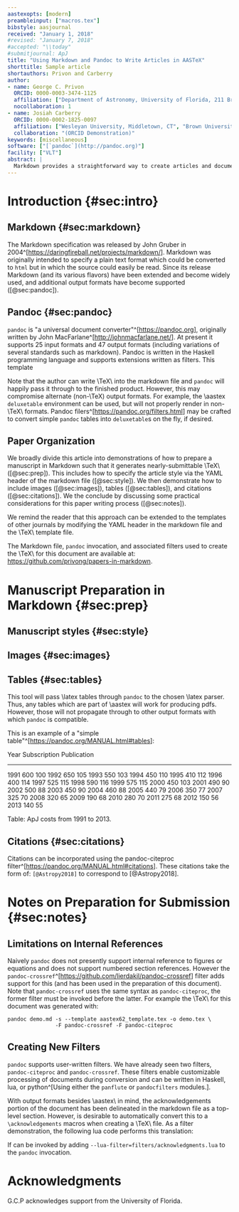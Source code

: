 ```yaml
---
aastexopts: [modern]
preambleinput: ["macros.tex"]
bibstyle: aasjournal
received: "January 1, 2018"
#revised: "January 7, 2018"
#accepted: "\\today"
#submitjournal: ApJ
title: "Using Markdown and Pandoc to Write Articles in AASTeX"
shorttitle: Sample article
shortauthors: Privon and Carberry
author:
- name: George C. Privon
  ORCID: 0000-0003-3474-1125
  affiliation: ["Department of Astronomy, University of Florida, 211 Bryant Space Sciences Center, Gainesville, 32611 FL, USA"]
  nocollaboration: 1
- name: Josiah Carberry
  ORCID: 0000-0002-1825-0097
  affiliation: ["Wesleyan University, Middletown, CT", "Brown University: Providence, RI"]
  collaboration: "(ORCID Demonstration)"
keywords: [miscellaneous]
software: ["[`pandoc`](http://pandoc.org)"]
facility: ["VLT"]
abstract: |
  Markdown provides a straightforward way to create articles and documentation in a form where the underlying text is easily readable, while also facilitating the generation of various other formats. This includes \TeX\, HTML, docx, and PDF (via \TeX) files. This article and the associated code describe a template which can be used to write articles in Markdown and use the `pandoc` software to convert the markdown text into an \aastex-compatible tex file for submission to the AAS Journals. The advantage of this approach is ease of readability for the source files and flexibility in output formats. We note that this approach can be applied to \TeX\ submissions for other journals and only requires the creation of an appropriate \TeX\ template file and modification of the YAML header of this demonstration document.
---
```


# Introduction {#sec:intro}

## Markdown {#sec:markdown}

The Markdown specification was released by John Gruber in 2004^[<https://daringfireball.net/projects/markdown/>].
Markdown was originally intended to specify a plain text format which could be converted to `html` but in which the source could easily be read.
Since its release Markdown (and its various flavors) have been extended and become widely used, and additional output formats have become supported ([@sec:pandoc]).

## Pandoc {#sec:pandoc}

`pandoc` is "a universal document converter"^[<https://pandoc.org>], originally written by John MacFarlane^[<http://johnmacfarlane.net/>].
At present it supports 25 input formats and 47 output formats (including variations of several standards such as markdown).
Pandoc is written in the Haskell programming language and supports extensions written as filters.
This template

Note that the author can write \TeX\ into the markdown file and `pandoc` will happily pass it through to the finished product.
However, this may compromise alternate (non-\TeX) output formats.
For example, the \aastex `deluxetable` environment can be used, but will not properly render in non-\TeX\ formats.
Pandoc filers^[<https://pandoc.org/filters.html>] may be crafted to convert simple `pandoc` tables into `deluxetable`s on the fly, if desired.

## Paper Organization

We broadly divide this article into demonstrations of how to prepare a manuscript in Markdown such that it generates nearly-submittable \TeX\ ([@sec:prep]).
This includes how to specify the article style via the YAML header of the markdown file ([@sec:style]).
We then demonstrate how to include images ([@sec:images]), tables ([@sec:tables]), and citations ([@sec:citations]).
We the conclude by discussing some practical considerations for this paper writing process ([@sec:notes]).

We remind the reader that this approach can be extended to the templates of other journals by modifying the YAML header in the markdown file and the \TeX\ template file.

The Markdown file, `pandoc` invocation, and associated filters used to create the \TeX\ for this document are available at: <https://github.com/privong/papers-in-markdown>.

# Manuscript Preparation in Markdown {#sec:prep}

## Manuscript styles {#sec:style}

## Images {#sec:images}

## Tables {#sec:tables}

This tool will pass \latex tables through `pandoc` to the chosen \latex parser.
Thus, any tables which are part of \aastex will work for producing pdfs.
However, those will not propagate through to other output formats with which `pandoc` is compatible.

This is an example of a "simple table"^[<https://pandoc.org/MANUAL.html#tables>]:

Year  Subscription    Publication
----  --------------  -----------
1991  600             100
1992  650             105
1993  550             103
1994  450             110
1995  410             112
1996  400             114
1997  525             115
1998  590             116
1999  575             115
2000  450             103
2001  490              90
2002  500              88
2003  450              90
2004  460              88
2005  440              79
2006  350              77
2007  325              70
2008  320              65
2009  190              68
2010  280              70
2011  275              68
2012  150              56
2013  140              55

Table: ApJ costs from 1991 to 2013.

## Citations {#sec:citations}

Citations can be incorporated using the pandoc-citeproc filter^[<https://pandoc.org/MANUAL.html#citations>].
These citations take the form of: `[@Astropy2018]` to correspond to [@Astropy2018].

# Notes on Preparation for Submission {#sec:notes}

## Limitations on Internal References

Naively `pandoc` does not presently support internal reference to figures or equations and does not support numbered section references.
However the `pandoc-crossref`^[<https://github.com/lierdakil/pandoc-crossref>] filter adds support for this (and has been used in the preparation of this document).
Note that `pandoc-crossref` uses the same syntax as `pandoc-citeproc`, the former filter must be invoked before the latter.
For example the \TeX\ for this document was generated with:

    pandoc demo.md -s --template aastex62_template.tex -o demo.tex \
                   -F pandoc-crossref -F pandoc-citeproc

## Creating New Filters

`pandoc` supports user-written filters.
We have already seen two filters, `pandoc-citeproc` and `pandoc-crossref`.
These filters enable customizable processing of documents during conversion and can be written in Haskell, lua, or python^[Using either the `panflute` or `pandocfilters` modules.].

With output formats besides \aastex\ in mind, the acknowledgements portion of the document has been delineated in the markdown file as a top-level section.
However, is desirable to automatically convert this to a `\acknowledgements` macros when creating a \TeX\ file.
As a filter demonstration, the following lua code performs this translation:



If can be invoked by adding `--lua-filter=filters/acknowledgments.lua` to the `pandoc` invocation.

# Acknowledgments

G.C.P acknowledges support from the University of Florida.
